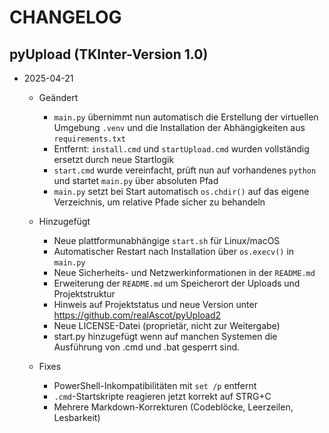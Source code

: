 # CHANGELOG

## pyUpload (TKInter-Version 1.0)




- 2025-04-21  

  - Geändert  
    - `main.py` übernimmt nun automatisch die Erstellung der virtuellen Umgebung `.venv` und die Installation der Abhängigkeiten aus `requirements.txt`  
    - Entfernt: `install.cmd` und `startUpload.cmd` wurden vollständig ersetzt durch neue Startlogik  
    - `start.cmd` wurde vereinfacht, prüft nun auf vorhandenes `python` und startet `main.py` über absoluten Pfad  
    - `main.py` setzt bei Start automatisch `os.chdir()` auf das eigene Verzeichnis, um relative Pfade sicher zu behandeln  

  - Hinzugefügt  
    - Neue plattformunabhängige `start.sh` für Linux/macOS  
    - Automatischer Restart nach Installation über `os.execv()` in `main.py`  
    - Neue Sicherheits- und Netzwerkinformationen in der `README.md`  
    - Erweiterung der `README.md` um Speicherort der Uploads und Projektstruktur  
    - Hinweis auf Projektstatus und neue Version unter <https://github.com/realAscot/pyUpload2>  
    - Neue LICENSE-Datei (proprietär, nicht zur Weitergabe)  
    - start.py hinzugefügt wenn auf manchen Systemen die Ausführung von .cmd und .bat gesperrt sind.

  - Fixes  
    - PowerShell-Inkompatibilitäten mit `set /p` entfernt  
    - `.cmd`-Startskripte reagieren jetzt korrekt auf STRG+C  
    - Mehrere Markdown-Korrekturen (Codeblöcke, Leerzeilen, Lesbarkeit)  
